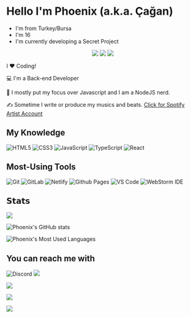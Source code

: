 # Hello I'm Phoenix (a.k.a. Çağan)
- I'm from Turkey/Bursa
- I'm 16
- I'm currently developing a Secret Project

<p align="center">
    <a href="https://instagram.com/phoenix.rat" target"blank_"><img src="https://img.shields.io/badge/INSTAGRAM%20-DC3175.svg?&style=for-the-badge&logo=instagram&logoColor=white"></a>
       <a href="https://open.spotify.com/user/cagan-ayin" target"blank_"><img src="https://img.shields.io/badge/Spotify%20-1ed760.svg?&style=for-the-badge&logo=spotify&logoColor=white"></a>
       <a href="https://discord.gg/2SDaef3cwA" target"blank_"><img src="https://img.shields.io/discord/930902141432909864?style=for-the-badge"></a></a>
</p>
I ❤️ Coding!

:computer: I'm a Back-end Developer

:vulcan_salute: I mostly put my focus over Javascript and I am a NodeJS nerd.

:writing_hand: Sometime I write or produce my musics and beats. [Click for Spotify Artist Account](https://sptfy.com/phoenixrat) 

## My Knowledge

![HTML5](https://img.shields.io/badge/-HTML5-%23E44D27?style=flat-square&logo=html5&logoColor=ffffff)
![CSS3](https://img.shields.io/badge/-CSS3-%231572B6?style=flat-square&logo=css3)
![JavaScript](https://img.shields.io/badge/-JavaScript-%23F7DF1C?style=flat-square&logo=javascript&logoColor=000000&labelColor=%23F7DF1C&color=%23FFCE5A)
![TypeScript](https://img.shields.io/badge/-TypeScript-007ACC?style=flat-square&logo=typescript&logoColor=white)
![React](https://img.shields.io/badge/-React-%23282C34?style=flat-square&logo=react)

## Most-Using Tools

![Git](https://img.shields.io/badge/-Git-%23F05032?style=flat-square&logo=git&logoColor=%23ffffff)
![GitLab](https://img.shields.io/badge/-GitLab-FCA121?style=flat-square&logo=gitlab)
![Netlify](https://img.shields.io/badge/-Netlify-%2300C7B7?style=flat-square&logo=netlify&logoColor=ffffff)
![Github Pages](https://img.shields.io/badge/Github%20Pages-darkgreen?style=flat-square&logo=github)
![VS Code](https://img.shields.io/badge/Visual%20Studio%20Code-grey?style=flat-square&logo=visualstudiocode)
![WebStorm IDE](https://img.shields.io/badge/-WebStorm%20IDE-%23007ACC?style=flat-square&logo=webstorm)

## 𝗦𝘁𝗮𝘁𝘀
 
![](https://visitor-badge.glitch.me/badge?page_id=Phoenix-rat)

![Phoenix's GitHub stats](https://github-readme-stats.vercel.app/api?username=phoenix-rat&show_icons=true&theme=synthwave)

![Phoenix's Most Used Languages](https://github-readme-stats.vercel.app/api/top-langs/?username=phoenix-rat&layout=compact)

## You can reach me with

![Discord](https://discord.com/users/785054250677960737)
[![](https://img.shields.io/badge/Instagram-black?style=flat-square&logo=instagram)](https://instagram.com/phoenix.rat)

[![](https://img.shields.io/badge/-@cagan_aydin-%231DA1F2?style=flat-square&logo=twitter&logoColor=ffffff)](https://twitter.com/cagan_aydin)

[![](https://img.shields.io/badge/-@phoenixrat-%23181717?style=flat-square&logo=github)](https://github.com/phoenix-rat)

[![](https://img.shields.io/badge/Discord-black?style=flat-square&logo=discord)](https://discord.com/channels/@me/785054250677960737)
